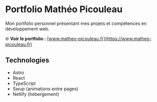 # Portfolio Mathéo Picouleau

Mon portfolio personnel présentant mes projets et compétences en développement web.

🌐 **Voir le portfolio :** [www.matheo-picouleau.fr](https://www.matheo-picouleau.fr)

## Technologies

- Astro
- React
- TypeScript
- Swup (animations entre pages)
- Netlify (hébergement)
